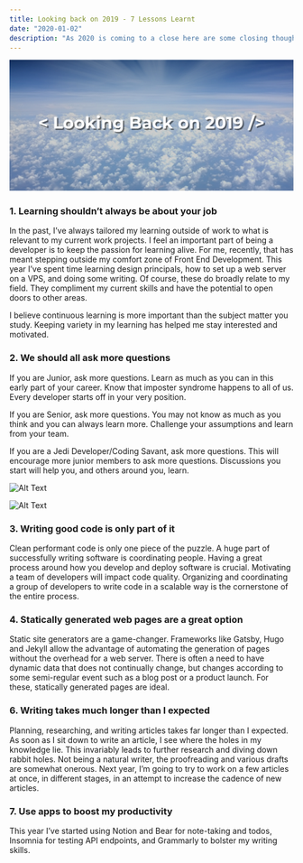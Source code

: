 ```yaml
---
title: Looking back on 2019 - 7 Lessons Learnt
date: "2020-01-02"
description: "As 2020 is coming to a close here are some closing thoughts for the year."
---
```


![Clouds with text of: Looking Back on 2019](./hero-image.png)


### 1. Learning shouldn’t always be about your job
In the past, I’ve always tailored my learning outside of work to what is relevant to my current work projects. I feel an important part of being a developer is to keep the passion for learning alive. For me, recently, that has meant stepping outside my comfort zone of Front End Development. This year I’ve spent time learning design principals, how to set up a web server on a VPS, and doing some writing. Of course, these do broadly relate to my field. They compliment my current skills and have the potential to open doors to other areas. 

I believe continuous learning is more important than the subject matter you study. Keeping variety in my learning has helped me stay interested and motivated.

### 2. We should all ask more questions
If you are Junior, ask more questions. Learn as much as you can in this early part of your career. Know that imposter syndrome happens to all of us. Every developer starts off in your very position.

If you are Senior, ask more questions. You may not know as much as you think and you can always learn more. Challenge your assumptions and learn from your team.

If you are a Jedi Developer/Coding Savant, ask more questions. This will encourage more junior members to ask more questions. Discussions you start will help you, and others around you, learn.

![Alt Text](https://thepracticaldev.s3.amazonaws.com/i/pjamx290s7ijeg0qs0il.jpeg)

![Alt Text](https://thepracticaldev.s3.amazonaws.com/i/tmhgivnjznq3hadd0t36.png)

### 3. Writing good code is only part of it
Clean performant code is only one piece of the puzzle. A huge part of successfully writing software is coordinating people. Having a great process around how you develop and deploy software is crucial. Motivating a team of developers will impact code quality. Organizing and coordinating a group of developers to write code in a scalable way is the cornerstone of the entire process.

### 4. Statically generated web pages are a great option
Static site generators are a game-changer. Frameworks like Gatsby, Hugo and Jekyll allow the advantage of automating the generation of pages without the overhead for a web server. There is often a need to have dynamic data that does not continually change, but changes according to some semi-regular event such as a blog post or a product launch. For these, statically generated pages are ideal.

### 6. Writing takes much longer than I expected 
Planning, researching, and writing articles takes far longer than I expected. As soon as I sit down to write an article, I see where the holes in my knowledge lie. This invariably leads to further research and diving down rabbit holes. Not being a natural writer, the proofreading and various drafts are somewhat onerous. Next year, I’m going to try to work on a few articles at once, in different stages, in an attempt to increase the cadence of new articles.

### 7. Use apps to boost my productivity
This year I’ve started using Notion and Bear for note-taking and todos, Insomnia for testing API endpoints, and Grammarly to bolster my writing skills.




